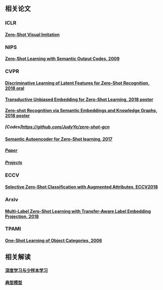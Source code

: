 ## 相关论文

### ICLR
#### [Zero-Shot Visual Imitation](https://openreview.net/forum?id=BkisuzWRW)

### NIPS
#### [Zero-Shot Learning with Semantic Output Codes, 2009](http://www.cs.cmu.edu/afs/cs/project/theo-73/www/papers/zero-shot-learning.pdf)

### CVPR
#### [Discriminative Learning of Latent Features for Zero-Shot Recognition, 2018 oral](https://baijiahao.baidu.com/s?id=1596522553301644906&wfr=spider&for=pc)
#### [Transductive Unbiased Embedding for Zero-Shot Learning, 2018 poster](https://link.zhihu.com/?target=http%3A//arxiv.org/abs/1803.11320)
#### [Zero-shot Recognition via Semantic Embeddings and Knowledge Graphs, 2018 poster](https://www.zhihu.com/question/50996014/answer/410491015)
##### [Codes]https://github.com/JudyYe/zero-shot-gcn
#### [Semantic Autoencoder for Zero-Shot learning, 2017](https://zhuanlan.zhihu.com/p/27779811)
##### [Paper](https://link.zhihu.com/?target=https%3A//arxiv.org/pdf/1704.08345.pdf)
##### [Projects](https://elyorcv.github.io/projects/sae)

### ECCV
#### [Selective Zero-Shot Classification with Augmented Attributes, ECCV2018](https://arxiv.org/pdf/1807.07437)

###  Arxiv
#### [Multi-Label Zero-Shot Learning with Transfer-Aware Label Embedding Projection, 2018](https://arxiv.org/pdf/1808.02474)

### TPAMI
#### [One-Shot Learning of Object Categories, 2006](http://vision.stanford.edu/documents/Fei-FeiFergusPerona2006.pdf)

## 相关解读
#### [深度学习与少样本学习](https://zhuanlan.zhihu.com/p/36235719)
#### [典型模型](https://blog.csdn.net/qq_38096703/article/details/80688072)
